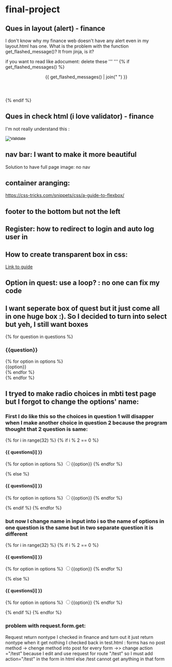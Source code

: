 # final-project
## Ques in layout (alert) - finance
 I don't know why my finance web doesn't have any alert even in my layout.html has one. What is the problem with the function get_flashed_message()? It from jinja, is it?

if you want to read like adocument: delete these '''
'''
    {% if get_flashed_messages() %}
        <header>
            <div class="alert alert-primary mb-0 text-center" role="alert">
                {{ get_flashed_messages() | join(" ") }}
            </div>
        </header>
    {% endif %}

## Ques in check html (i love validator) - finance
I'm not really understand this :
        <footer class="mb-5">
            <form action="https://validator.w3.org/check" class="text-center" enctype="multipart/form-data" method="post" target="_blank">
                <input name="doctype" type="hidden" value="HTML5">
                <input name="fragment" type="hidden">
                <input alt="Validate" src="/static/I_heart_validator.png" type="image"> <!-- https://validator.w3.org/ -->
            </form>
            <script>
                document.addEventListener('DOMContentLoaded', function() {
                    // Adapted from https://stackoverflow.com/a/10162353
                    const html = '<!DOCTYPE ' +
                    document.doctype.name +
                    (document.doctype.publicId ? ' PUBLIC "' + document.doctype.publicId + '"' : '') +
                    (!document.doctype.publicId && document.doctype.systemId ? ' SYSTEM' : '') +
                    (document.doctype.systemId ? ' "' + document.doctype.systemId + '"' : '') +
                    '>\n' + document.documentElement.outerHTML;
                    document.querySelector('form[action="https://validator.w3.org/check"] > input[name="fragment"]').value = html;
                });
            </script>
        </footer>

## nav bar: I want to make it more beautiful
Solution to have full page image: no nav

## container aranging:
https://css-tricks.com/snippets/css/a-guide-to-flexbox/

## footer to the bottom but not the left

## Register: how to redirect to login and auto log user in

## How to create transparent box in css:
[Link to guide](https://developer.mozilla.org/en-US/docs/Learn/CSS/Howto/Make_box_transparent)

## Option in quest: use a loop? : no one can fix my code

## I want seperate box of quest but it just come all in one huge box :). So I decided to turn into select but yeh, I still want boxes
<div>
    <section class="quiz-section">
        {% for question in questions %}
        <div class="quiz-box">
            <h3 class="question">{{question}}</h3>
            <div class="option-list">
                {% for option in options %}
                <div class="option">
                    <span class="handlee-regular">{{option}}</span>
                </div>
                {% endfor %}
            </div>
        </div>
        {% endfor %}
    </section>
</div>

## I tryed to make radio choices in mbti test page but I forgot to change the options' name:
### First I do like this so the choices in question 1 will disapper when I make another choice in question 2 because the program thought that 2 question is same: <notice that the name of every options is all option>
{% for i in range(32) %}
    {% if i % 2 == 0 %}
    <form class="quiz-box2">
        <h4 class="question">{{ questions[i] }}</h4>
        {% for option in options %}
        <input name="option" type="radio" value="{{i}}" style="font-size: medium;">{{option}}
        {% endfor %}
    </form>
    {% else %}
    <form class="quiz-box1">
        <h4 class="question">{{ questions[i] }}</h4>
        {% for option in options %}
        <input name="option" type="radio" value="{{i}}" style="font-size: medium;">{{option}}
        {% endfor %}
    </form>
    {% endif %}
{% endfor %}
### but now I change name in input into i so the name of options in one question is the same but in two separate question it is different
{% for i in range(32) %}
    {% if i % 2 == 0 %}
    <form class="quiz-box2">
        <h4 class="question">{{ questions[i] }}</h4>
        {% for option in options %}
        <input name="{{i}}" type="radio" value="{{i}}" style="font-size: medium;">{{option}}
        {% endfor %}
    </form>
    {% else %}
    <form class="quiz-box1">
        <h4 class="question">{{ questions[i] }}</h4>
        {% for option in options %}
        <input name="{{i}}" type="radio" value="{{i}}" style="font-size: medium;">{{option}}
        {% endfor %}
    </form>
    {% endif %}
{% endfor %}


### problem with request.form.get:
Request return nontype 
I checked in finance and turn out it just return nontype when it get nothing
I checked back in test.html : forms has no post method -> chenge method into post for every form
->> change action ="/test"
because I edit and use request for route "/test" so I must add action="/test" in the form in html else /test cannot get anything in that form